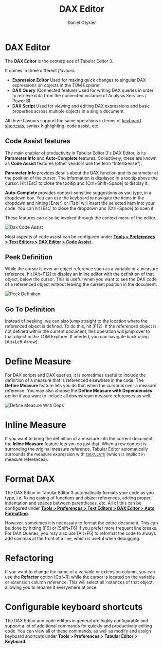 ﻿---
uid: dax-editor
title: DAX Editor
author: Daniel Otykier
updated: 2023-02-03
---
# DAX Editor

The **DAX Editor** is the centerpiece of Tabular Editor 3.

It comes in three different *flavours*:

- **Expression Editor** Used for making quick changes to singular DAX expressions on objects in the TOM Explorer.
- **DAX Query** (Connected feature) Used for writing DAX queries in order to retrieve data from the connected instance of Analysis Services / Power BI.
- **DAX Script** Used for viewing and editing DAX expressions and basic properties across multiple objects in a single document.

All three flavours support the same operations in terms of [keyboard shortcuts](xref:shortcuts#dax-code), syntax highlighting, code assist, etc.

## Code Assist features

The main enabler of productivity in Tabular Editor 3's DAX Editor, is its **Parameter Info** and **Auto-Complete** features. Collectively, these are known as **Code Assist** features (other vendors use the term "IntelliSense").

**Parameter Info** provides details about the DAX function and its parameter at the position of the cursor. The information is displayed in a tooltip above the cursor. Hit [Esc] to close the tooltip and [Ctrl+Shift+Space] to display it.

**Auto-Complete** provides context-sensitive suggestions as you type, in a dropdown box. You can use the keyboard to navigate the items in the dropdown and hitting [Enter] or [Tab] will insert the selected item into your code. You can hit [Esc] to close the dropdown and [Ctrl+Space] to open it.

These features can also be invoked through the context menu of the editor.

![Dax Code Assist](~/content/assets/images/dax-code-assist.png)

Most aspects of code assist can be configured under [**Tools > Preferences > Text Editors > DAX Editor > Code Assist**](xref:preferences#dax-editor--code-assist).

## Peek Definition

While the cursor is over an object reference such as a variable or a measure reference, hit [Alt+F12] to display an inline editor with the definition of that object, below the cursor. This is useful when you want to see the DAX code of a referenced object without leaving the current position in the document.

![Peek Definition](~/content/assets/images/peek-definition.png)

## Go To Definition

Instead of peeking, we can also jump straight to the location where the referenced object is defined. To do this, hit [F12]. If the referenced object is not defined within the current document, this operation will jump over to that object in the TOM Explorer. If needed, you can navigate back using [Alt+Left Arrow].

# Define Measure

For DAX scripts and DAX queries, it is sometimes useful to include the definition of a measure that is referenced elsewhere in the code. The **Define Measure** feature lets you do that when the cursor is over a measure reference. You may also choose the **Define Measure with Dependencies** option if you want to include all downstream measure references as well.

![Define Measure With Deps](~/content/assets/images/define-measure-with-deps.png)

# Inline Measure

If you want to bring the definition of a measure into the current document, the **Inline Measure** feature lets you do just that. When a row context is surronding the original measure reference, Tabular Editor automatically surrounds the measure expression with [`CALCULATE`](https://dax.guide/calculate) (which is implicit in measure references).

# Format DAX

The DAX Editor in Tabular Editor 3 automatically formats your code as you type, i.e. fixing casing of functions and object references, adding proper indentation and spaces between parentheses, etc. All of this can be configured under [**Tools > Preferences > Text Editors > DAX Editor > Auto Formatting**](xref:preferences#dax-editor--auto-formatting).

However, sometimes it is necessary to format the entire document. This can be done by hitting [F6] or [Shift+F6] if you prefer more frequent line breaks. For DAX Queries, you may also use [Alt+F6] to reformat the code to always add commas at the front of a line, which is useful when debugging. 

# Refactoring

If you want to change the name of a variable or extension column, you can use the **Refactor** option (Ctrl+R) while the cursor is located on the variable or extension column reference. This will select all instances of that object, allowing you to rename it everywhere at once.

# Configurable keyboard shortcuts

The DAX Editor and code editors in general are highly configurable and support a lot of additional commands for quickly and productively editing code. You can view all of these commands, as well as modify and assign keyboard shortcuts under **Tools > Preferences > Tabular Editor > Keyboard**.